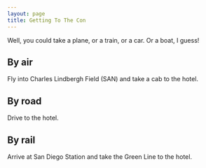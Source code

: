 ```yaml
---
layout: page
title: Getting To The Con
---
```


Well, you could take a plane, or a train, or a car. Or a boat, I guess!

## By air
Fly into Charles Lindbergh Field (SAN) and take a cab to the hotel.

## By road
Drive to the hotel.

## By rail
Arrive at San Diego Station and take the Green Line to the hotel.
